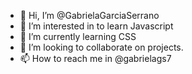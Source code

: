 - 👋 Hi, I’m @GabrielaGarciaSerrano
- 👀 I’m interested in to learn Javascript
- 🌱 I’m currently learning CSS
- 💞️ I’m looking to collaborate on projects.
- 📫 How to reach me in @gabrielags7

<!---
GabrielaGarciaSerrano/GabrielaGarciaSerrano is a ✨ special ✨ repository because its `README.md` (this file) appears on your GitHub profile.
You can click the Preview link to take a look at your changes.
--->
